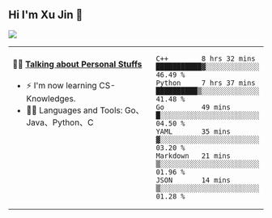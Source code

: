 
## Hi I'm Xu Jin 👋
![](https://komarev.com/ghpvc/?username=jiayouxujin&color=brightgreen&label=PROFILE+VIEWS)



<table align="center">
<tr>
<td valign="top" width="60%">

#### 🏋️‍♀️ <a href="https://github.com/jiayouxujin" target="_blank">Talking about Personal Stuffs</a>
<!-- recent_releases starts -->

- ⚡  I'm now learning CS-Knowledges.  
- 🏊‍♂️ Languages and Tools: Go、Java、Python、C
<!-- recent_releases ends -->
</td>
<td>
 
<!--START_SECTION:waka-->

```text
C++        8 hrs 32 mins   ███████████▓░░░░░░░░░░░░░   46.49 %
Python     7 hrs 37 mins   ██████████▒░░░░░░░░░░░░░░   41.48 %
Go         49 mins         █░░░░░░░░░░░░░░░░░░░░░░░░   04.50 %
YAML       35 mins         ▓░░░░░░░░░░░░░░░░░░░░░░░░   03.20 %
Markdown   21 mins         ▒░░░░░░░░░░░░░░░░░░░░░░░░   01.96 %
JSON       14 mins         ▒░░░░░░░░░░░░░░░░░░░░░░░░   01.28 %
```

<!--END_SECTION:waka-->
 
</td>
</tr>
</table>






